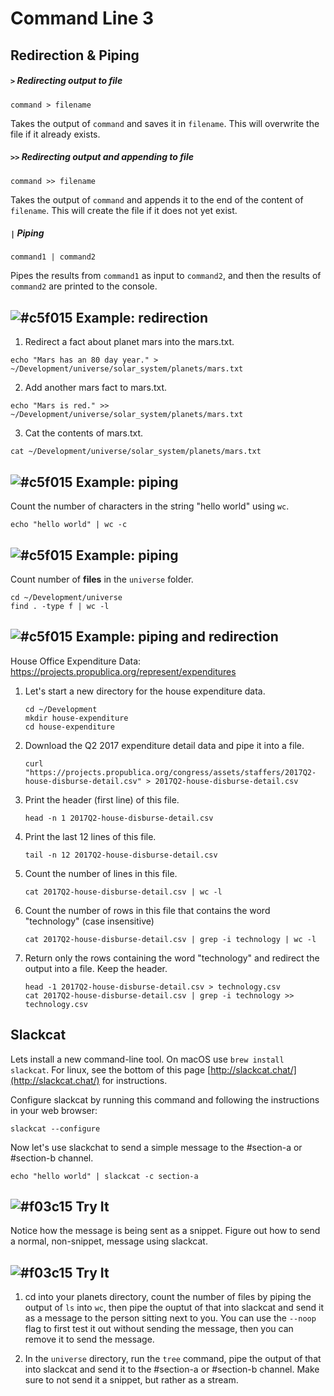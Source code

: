 # Command Line 3

## Redirection & Piping

##### `>` Redirecting output to file

```
command > filename
```

Takes the output of `command` and saves it in `filename`. This will overwrite the file if it already exists.

##### `>>` Redirecting output and appending to file

```
command >> filename
```

Takes the output of `command` and appends it to the end of the content of `filename`. This will create the file if it does not yet exist.

##### `|` Piping

```
command1 | command2
```

Pipes the results from `command1` as input to `command2`, and then the results of `command2` are printed to the console.

## ![#c5f015](https://placehold.it/15/c5f015/000000?text=+) Example: redirection

1. Redirect a fact about planet mars into the mars.txt.

```
echo "Mars has an 80 day year." > ~/Development/universe/solar_system/planets/mars.txt
```

2. Add another mars fact to mars.txt.

```
echo "Mars is red." >> ~/Development/universe/solar_system/planets/mars.txt
```

3. Cat the contents of mars.txt.

```
cat ~/Development/universe/solar_system/planets/mars.txt
```

## ![#c5f015](https://placehold.it/15/c5f015/000000?text=+) Example: piping

Count the number of characters in the string "hello world" using `wc`.

```
echo "hello world" | wc -c
```

## ![#c5f015](https://placehold.it/15/c5f015/000000?text=+) Example: piping

Count number of **files** in the `universe` folder.

```
cd ~/Development/universe
find . -type f | wc -l
```

## ![#c5f015](https://placehold.it/15/c5f015/000000?text=+) Example: piping and redirection

House Office Expenditure Data: https://projects.propublica.org/represent/expenditures

1. Let's start a new directory for the house expenditure data.

    ```
    cd ~/Development
    mkdir house-expenditure
    cd house-expenditure
    ```

4. Download the Q2 2017 expenditure detail data and pipe it into a file.

    ```
    curl "https://projects.propublica.org/congress/assets/staffers/2017Q2-house-disburse-detail.csv" > 2017Q2-house-disburse-detail.csv
    ```

5. Print the header (first line) of this file.

    ```
    head -n 1 2017Q2-house-disburse-detail.csv
    ```

6. Print the last 12 lines of this file.

    ```
    tail -n 12 2017Q2-house-disburse-detail.csv
    ```

7. Count the number of lines in this file.

    ```
    cat 2017Q2-house-disburse-detail.csv | wc -l
    ```

8. Count the number of rows in this file that contains the word "technology" (case insensitive)

    ```
    cat 2017Q2-house-disburse-detail.csv | grep -i technology | wc -l
    ```

9. Return only the rows containing the word "technology" and redirect the output into a file. Keep the header.
    
    ```
    head -1 2017Q2-house-disburse-detail.csv > technology.csv
    cat 2017Q2-house-disburse-detail.csv | grep -i technology >> technology.csv
    ```

## Slackcat

Lets install a new command-line tool. On macOS use `brew install slackcat`. For linux, see the bottom of this page [http://slackcat.chat/](http://slackcat.chat/) for instructions.

Configure slackcat by running this command and following the instructions in your web browser:

```
slackcat --configure
```

Now let's use slackchat to send a simple message to the #section-a or #section-b channel.

```
echo "hello world" | slackcat -c section-a
```

## ![#f03c15](https://placehold.it/15/f03c15/000000?text=+) Try It

Notice how the message is being sent as a snippet. Figure out how to send a normal, non-snippet, message using slackcat.

<!--
echo "hello" | slackcat -t -s -c testing
-->

## ![#f03c15](https://placehold.it/15/f03c15/000000?text=+) Try It

1. cd into your planets directory, count the number of files by piping the output of `ls` into `wc`, then pipe the ouptut of that into slackcat and send it as a message to the person sitting next to you. You can use the `--noop` flag to first test it out without sending the message, then you can remove it to send the message.

<!--
cd ~/Development/universe/solar_system/planets
ls | wc -l | slackcat -t -s -c dhrumil
-->

2. In the `universe` directory, run the `tree` command, pipe the output of that into slackcat and send it to the #section-a or #section-b channel. Make sure to not send it a snippet, but rather as a stream.

<!-- 
cd ~/Development/universe/solar_system
tree | slackcat -t -s -c dhrumil
-->
